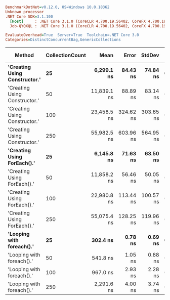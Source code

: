``` ini

BenchmarkDotNet=v0.12.0, OS=Windows 10.0.18362
Unknown processor
.NET Core SDK=3.1.100
  [Host]     : .NET Core 3.1.0 (CoreCLR 4.700.19.56402, CoreFX 4.700.19.56404), X64 RyuJIT
  Job-QYQXQL : .NET Core 3.1.0 (CoreCLR 4.700.19.56402, CoreFX 4.700.19.56404), X64 RyuJIT

EvaluateOverhead=True  Server=True  Toolchain=.NET Core 3.0  
Categories=DistinctConcurrentBag,GenericCollections  

```
|                        Method | CollectionCount |        Mean |     Error |    StdDev |  Gen 0 | Gen 1 | Gen 2 | Allocated |
|------------------------------ |---------------- |------------:|----------:|----------:|-------:|------:|------:|----------:|
| **&#39;Creating Using Constructor.&#39;** |              **25** |  **6,299.1 ns** |  **84.43 ns** |  **74.84 ns** | **0.0076** |     **-** |     **-** |    **2192 B** |
| &#39;Creating Using Constructor.&#39; |              50 | 11,839.1 ns |  88.89 ns |  83.14 ns | 0.0153 |     - |     - |    4408 B |
| &#39;Creating Using Constructor.&#39; |             100 | 23,458.5 ns | 324.62 ns | 303.65 ns | 0.0305 |     - |     - |    9064 B |
| &#39;Creating Using Constructor.&#39; |             250 | 55,982.5 ns | 603.96 ns | 564.95 ns | 0.0610 |     - |     - |   19272 B |
|   **&#39;Creating Using ForEach().&#39;** |              **25** |  **6,145.8 ns** |  **71.63 ns** |  **63.50 ns** |      **-** |     **-** |     **-** |    **1978 B** |
|   &#39;Creating Using ForEach().&#39; |              50 | 11,858.2 ns |  56.46 ns |  50.05 ns | 0.0153 |     - |     - |    3976 B |
|   &#39;Creating Using ForEach().&#39; |             100 | 22,980.8 ns | 113.44 ns | 100.57 ns | 0.0305 |     - |     - |    8232 B |
|   &#39;Creating Using ForEach().&#39; |             250 | 55,075.4 ns | 128.25 ns | 119.96 ns | 0.0610 |     - |     - |   17256 B |
|     **&#39;Looping with foreach().&#39;** |              **25** |    **302.4 ns** |   **0.78 ns** |   **0.69 ns** | **0.0277** |     **-** |     **-** |     **264 B** |
|     &#39;Looping with foreach().&#39; |              50 |    541.8 ns |   1.05 ns |   0.88 ns | 0.0486 |     - |     - |     464 B |
|     &#39;Looping with foreach().&#39; |             100 |    967.0 ns |   2.93 ns |   2.28 ns | 0.0916 |     - |     - |     864 B |
|     &#39;Looping with foreach().&#39; |             250 |  2,291.6 ns |   4.00 ns |   3.74 ns | 0.2174 |     - |     - |    2064 B |
